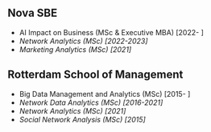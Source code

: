 ## Nova SBE

<!-- - Business Analytics (Executive Masters) -->
- AI Impact on Business (MSc & Executive MBA) [2022- ]
- _Network Analytics (MSc) [2022-2023]_
- _Marketing Analytics (MSc) [2021]_

## Rotterdam School of Management

- Big Data Management and Analytics (MSc) [2015- ]
- _Network Data Analytics (MSc) [2016-2021]_
- _Network Analytics (MSc) [2021]_
- _Social Network Analysis (MSc) [2015]_
